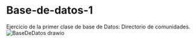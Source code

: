 # Base-de-datos-1
Ejercicio de la primer clase de base de Datos: Directorio de comunidades.
![BaseDeDatos drawio](https://user-images.githubusercontent.com/98195594/166162209-45e04775-c014-4e15-91e8-422f70378905.png)

